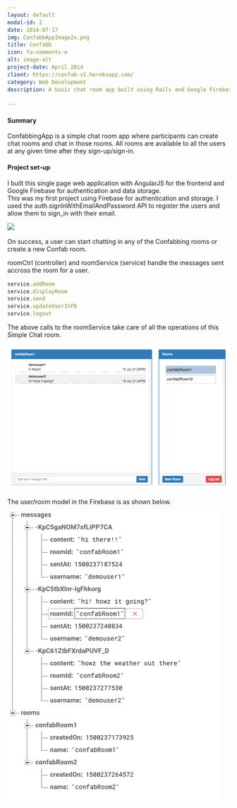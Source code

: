 ```yaml
---
layout: default
modal-id: 2
date: 2014-07-17
img: ConfabbAppImage2x.png
title: Confabb
icon: fa-comments-o
alt: image-alt
project-date: April 2014
client: https://confab-v1.herokuapp.com/
category: Web Development
description: A basic chat room app built using Rails and Google Firebase.

---
```

#### Summary

ConfabbingApp is a simple chat room app where participants can create chat rooms and chat in those rooms. All rooms are available to all the users at any given time after they sign-up/sign-in.

#### Project set-up
I built this single page web application with AngularJS for the frontend and Google Firebase for authentication and data storage.  
This was my first project using Firebase for authentication and storage. I used the auth.signInWithEmailAndPassword API to register the users and allow them to sign_in with their email.

<!-- With the help of the [Firebase docs](https://firebase.google.com/docs/web/setup) initializing firebase on index.html as follows: -->

<!-- ```javascript
var config = {

  apiKey: "XXXXXXXXXXXXXXXXXXXXXXXXXXXXXXXX",
  authDomain: "bloc-test-aebd8.firebaseapp.com",
  databaseURL: "https://bloc-test-aebd8.firebaseio.com",
  storageBucket: "bloc-test-aebd8.appspot.com",
  messagingSenderId: "****************"
};
firebase.initializeApp(config);


auth.signInWithEmailAndPassword
auth.createUserWithEmailAndPassword
firebase.auth().onAuthStateChanged

``` -->

<!-- Using the above calls to firebase a user can either sign-up/sign-in or enter an already logged-in session. -->

![](/img/portfolio/ConfabSign-inpage.png)

On success, a user can start chatting in any of the Confabbing rooms or create a new Confab room.

roomCtrl (controller) and roomService (service) handle the messages sent accross the room for a user.

```javascript
service.addRoom
service.displayRoom
service.send
service.updateUserInFB
service.logout
```
The above calls to the roomService take care of all the operations of this Simple Chat room.

![](/img/portfolio/ConfabChatRooms.png)

The user/room model in the Firebase is as shown below.

![](/img/portfolio/confabDatabase.png)
